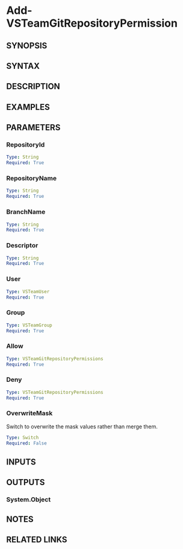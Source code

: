 <!-- #include "./common/header.md" -->

# Add-VSTeamGitRepositoryPermission

## SYNOPSIS

<!-- #include "./synopsis/Add-VSTeamGitRepositoryPermission.md" -->

## SYNTAX

## DESCRIPTION

<!-- #include "./synopsis/Add-VSTeamGitRepositoryPermission.md" -->

## EXAMPLES

## PARAMETERS

### RepositoryId

```yaml
Type: String
Required: True
```

### RepositoryName

```yaml
Type: String
Required: True
```

### BranchName

```yaml
Type: String
Required: True
```

### Descriptor

```yaml
Type: String
Required: True
```

### User

```yaml
Type: VSTeamUser
Required: True
```

### Group

```yaml
Type: VSTeamGroup
Required: True
```

### Allow

```yaml
Type: VSTeamGitRepositoryPermissions
Required: True
```

### Deny

```yaml
Type: VSTeamGitRepositoryPermissions
Required: True
```

### OverwriteMask

Switch to overwrite the mask values rather than merge them.

```yaml
Type: Switch
Required: False
```

<!-- #include "./common/header.md" -->

## INPUTS

## OUTPUTS

### System.Object

## NOTES

<!-- #include "./common/prerequisites.md" -->

## RELATED LINKS
